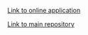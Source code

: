 [Link to online application](https://shrouded-fortress-78037.herokuapp.com/)

[Link to main repository](https://github.com/ksnxr/Full-Stack-Open-2021)
